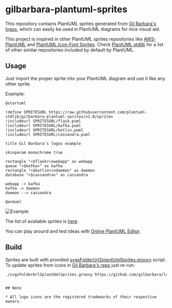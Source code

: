 # gilbarbara-plantuml-sprites

This repository contains PlantUML sprites generated from [Gil Barbara's logos](https://github.com/gilbarbara/logos), which can easily be used in PlantUML diagrams for nice visual aid.

This project is inspired in other PlantUML sprites repositories like [AWS-PlantUML](https://github.com/milo-minderbinder/AWS-PlantUML) and [PlantUML Icon-Font Sprites](https://github.com/tupadr3/plantuml-icon-font-sprites). Check [PlantUML stdlib](https://plantuml.com/es/stdlib) for a list of other similar repositories included by default by PlantUML.

## Usage

Just import the proper sprite into your PlantUML diagram and use it like any other sprite.

Example:

```
@startuml

!define SPRITESURL https://raw.githubusercontent.com/plantuml-stdlib/gilbarbara-plantuml-sprites/v1.0/sprites
!includeurl SPRITESURL/flask.puml
!includeurl SPRITESURL/kafka.puml
!includeurl SPRITESURL/kotlin.puml
!includeurl SPRITESURL/cassandra.puml

title Gil Barbara's logos example

skinparam monochrome true

rectangle "<$flask>\nwebapp" as webapp
queue "<$kafka>" as kafka
rectangle "<$kotlin>\ndaemon" as daemon
database "<$cassandra>" as cassandra

webapp -> kafka
kafka -> daemon
daemon --> cassandra 

@enduml
```

![Example](http://www.plantuml.com/plantuml/png/VO_FIWCn4CRlUOgq29vsLwyYfGWYWWTfzUPbTZFTXisVc9bO7zyqMHOzM0Z9JBvlVZEp9OR8oHeXLWeFsg7Sl-wUtnxtxxiNUMGETDTr4KxjgFcO-aGO1-yO7RU3jrdfqQ1Jq8tQz13pWIOOS6TcGo5gHkg-RjkRRax4Ihl198Kfcb-zkeC1cjgGo_vpJ72OuBB3iz7kecK08d0gpY31cWtA9staGvt-cgJneoU9ts23GI5eqYvanKhhdH-EqLkK75EM8WuCRio4zVrLsM3puKxOGmXh2IHhA3uJfc8fAsoALCA_W3f-9YZ0tAhOQYWKCFH0nRQiK45BAaHj9vlDJ2_tEPqfzP5D_bcgf11RT2fPymC0)

The list of available sprites is [here](sprites-list.md).

You can play around and test ideas with [Online PlantUML Editor](http://plantuml.com/plantuml/uml).

## Build

Sprites are built with provided [svgsFolderUrl2plantUmlSprites.groovy](svgsFolderUrl2plantUmlSprites.groovy) script. To update sprites from icons in [Gil Barbara's repo](https://github.com/gilbarbara/logos) just re-run:

```bash
./svgsFolderUrl2plantUmlSprites.groovy https://github.com/gilbarbara/logos/tree/main/logos
```
```

## Note

* All logo icons are the registered trademarks of their respective owners.
